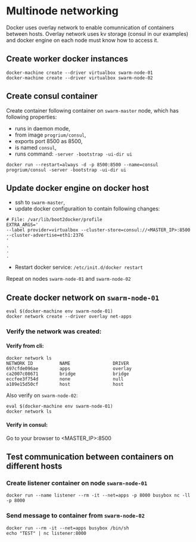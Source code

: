 Multinode networking
====================

Docker uses overlay network to enable comunnication of containers between hosts.
Overlay network uses kv storage (consul in our examples) and docker engine on each node must know how to access it.

## Create worker docker instances

```
docker-machine create --driver virtualbox swarm-node-01
docker-machine create --driver virtualbox swarm-node-02
```

## Create consul container

Create container following container on `swarm-master` node, which has following properties:

  * runs in daemon mode,
  * from image `progrium/consul`,
  * exports port 8500 as 8500,
  * is named `consul`,
  * runs command: `-server -bootstrap -ui-dir ui`

```
docker run --restart=always -d -p 8500:8500 --name=consul progrium/consul -server -bootstrap -ui-dir ui
```

## Update docker engine on docker host


  * ssh to `swarm-master`,
  * update docker configuraition to contain following changes:

```
# File: /var/lib/boot2docker/profile 
EXTRA_ARGS='
--label provider=virtualbox --cluster-store=consul://<MASTER_IP>:8500 --cluster-advertise=eth1:2376
'
.
.
.
```

  * Restart docker service: `/etc/init.d/docker restart`
  
Repeat on nodes `swarm-node-01` and `swarm-node-02`

## Create docker network on `swarm-node-01`

```
eval $(docker-machine env swarm-node-01)
docker network create --driver overlay net-apps
```

### Verify the network was created:

#### Verify from cli:

```
docker network ls
NETWORK ID          NAME                DRIVER
697cfde096ae        apps                overlay
ca2007c08671        bridge              bridge
eccfee3f754d        none                null
a109e15d50cf        host                host
```

Also verify on `swarm-node-02`:

```
eval $(docker-machine env swarm-node-01)
docker network ls
```

#### Verify in consul: 

Go to your browser to <MASTER_IP>:8500

## Test communication between containers on different hosts

### Create listener container on node `swarm-node-01`

```
docker run --name listener --rm -it --net=apps -p 8000 busybox nc -ll -p 8000
```

### Send message to container from `swarm-node-02`

```
docker run --rm -it --net=apps busybox /bin/sh
echo "TEST" | nc listener:8000
```
